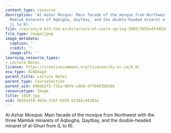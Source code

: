 ```yaml
---
content_type: resource
description: 'Al-Azhar Mosque: Main facade of the mosque from Northwest with the three
  Mamluk minarets of Aqbugha, Qaytbay, and the double-headed minaret of al-Ghuri from
  (L to R).'
file: /courses/4-615-the-architecture-of-cairo-spring-2002/3655e4fd463efcbf0359b1302c44283a_1019.jpg
file_type: image/jpeg
image_metadata:
  caption: ''
  credit: ''
  image-alt: ''
learning_resource_types:
- Lecture Notes
license: https://creativecommons.org/licenses/by-nc-sa/4.0/
ocw_type: OCWImage
parent_title: Lecture Notes
parent_type: CourseSection
parent_uid: 6903e2f5-731a-0bfe-a3b8-4ff0493b836b
resourcetype: Image
title: 1019.jpg
uid: 3655e4fd-463e-fcbf-0359-b1302c44283a
---
```

Al-Azhar Mosque: Main facade of the mosque from Northwest with the three Mamluk minarets of Aqbugha, Qaytbay, and the double-headed minaret of al-Ghuri from (L to R).